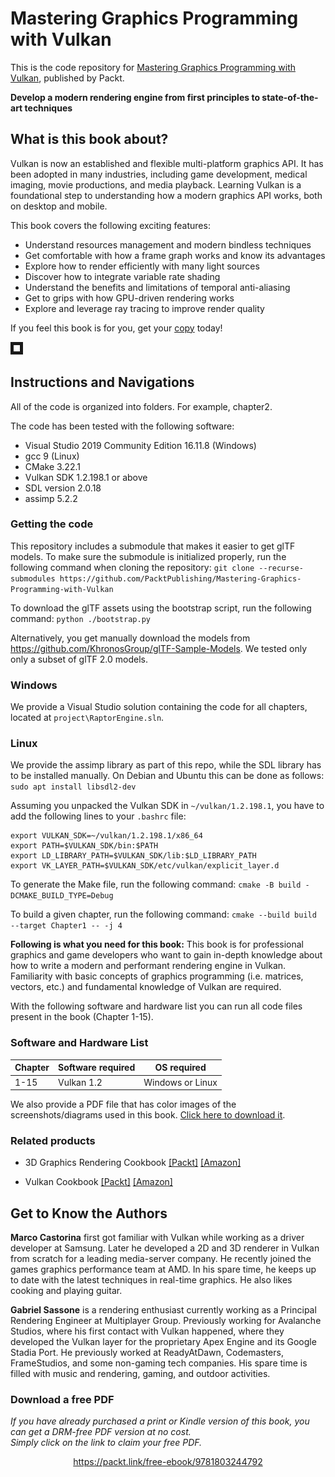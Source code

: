 # Mastering Graphics Programming with Vulkan

<a href="https://www.packtpub.com/product/mastering-graphics-programming-with-vulkan/9781803244792?utm_source=github&utm_medium=repository&utm_campaign=9781803244792"><img src="https://static.packt-cdn.com/products/9781803244792/cover/smaller" alt="" height="256px" align="right"></a>

This is the code repository for [Mastering Graphics Programming with Vulkan](https://www.packtpub.com/product/mastering-graphics-programming-with-vulkan/9781803244792?utm_source=github&utm_medium=repository&utm_campaign=9781803244792), published by Packt.

**Develop a modern rendering engine from first principles to state-of-the-art techniques**

## What is this book about?
Vulkan is now an established and flexible multi-platform graphics API. It has been adopted in many industries, including game development, medical imaging, movie productions, and media playback. Learning Vulkan is a foundational step to understanding how a modern graphics API works, both on desktop and mobile.

This book covers the following exciting features:
* Understand resources management and modern bindless techniques
* Get comfortable with how a frame graph works and know its  advantages
* Explore how to render efficiently with many light sources
* Discover how to integrate variable rate shading
* Understand the benefits and limitations of temporal anti-aliasing
* Get to grips with how GPU-driven rendering works
* Explore and leverage ray tracing to improve render quality

If you feel this book is for you, get your [copy](https://www.amazon.com/dp/1803244798) today!

<a href="https://www.packtpub.com/?utm_source=github&utm_medium=banner&utm_campaign=GitHubBanner"><img src="https://raw.githubusercontent.com/PacktPublishing/GitHub/master/GitHub.png"
alt="https://www.packtpub.com/" border="5" /></a>

## Instructions and Navigations
All of the code is organized into folders. For example, chapter2.

The code has been tested with the following software:
- Visual Studio 2019 Community Edition 16.11.8 (Windows)
- gcc 9 (Linux)
- CMake 3.22.1
- Vulkan SDK 1.2.198.1 or above
- SDL version 2.0.18
- assimp 5.2.2

### Getting the code
This repository includes a submodule that makes it easier to get glTF models. To make sure the submodule is initialized properly, run the following command when cloning the repository:
`git clone --recurse-submodules https://github.com/PacktPublishing/Mastering-Graphics-Programming-with-Vulkan`

To download the glTF assets using the bootstrap script, run the following command: `python ./bootstrap.py`

Alternatively, you get manually download the models from https://github.com/KhronosGroup/glTF-Sample-Models. We tested only only a subset of glTF 2.0 models.

### Windows
We provide a Visual Studio solution containing the code for all chapters, located at `project\RaptorEngine.sln`.

### Linux
We provide the assimp library as part of this repo, while the SDL library has to be installed manually. On Debian and Ubuntu this can be done as follows:
`sudo apt install libsdl2-dev`

Assuming you unpacked the Vulkan SDK in `~/vulkan/1.2.198.1`, you have to add the following lines to your `.bashrc` file:
```
export VULKAN_SDK=~/vulkan/1.2.198.1/x86_64
export PATH=$VULKAN_SDK/bin:$PATH
export LD_LIBRARY_PATH=$VULKAN_SDK/lib:$LD_LIBRARY_PATH
export VK_LAYER_PATH=$VULKAN_SDK/etc/vulkan/explicit_layer.d
```

To generate the Make file, run the following command:
`cmake -B build -DCMAKE_BUILD_TYPE=Debug`

To build a given chapter, run the following command:
`cmake --build build --target Chapter1 -- -j 4`

**Following is what you need for this book:**
This book is for professional graphics and game developers who want to gain in-depth knowledge about how to write a modern and performant rendering engine in Vulkan. Familiarity with basic concepts of graphics programming (i.e. matrices, vectors, etc.) and fundamental knowledge of Vulkan are required.

With the following software and hardware list you can run all code files present in the book (Chapter 1-15).
### Software and Hardware List
| Chapter | Software required | OS required |
| -------- | ------------------------------------ | ----------------------------------- |
| 1-15 | Vulkan 1.2 | Windows or Linux |

We also provide a PDF file that has color images of the screenshots/diagrams used in this book. [Click here to download it](https://packt.link/ht2jV).

### Related products
* 3D Graphics Rendering Cookbook [[Packt]](https://www.packtpub.com/product/3d-graphics-rendering-cookbook/9781838986193?utm_source=github&utm_medium=repository&utm_campaign=9781838986193) [[Amazon]](https://www.amazon.com/dp/1838986197)

* Vulkan Cookbook [[Packt]](https://www.packtpub.com/product/vulkan-cookbook/9781786468154?utm_source=github&utm_medium=repository&utm_campaign=9781786468154) [[Amazon]](https://www.amazon.com/dp/1786468158)

## Get to Know the Authors
**Marco Castorina** first got familiar with Vulkan while working as a driver developer at Samsung. Later he developed a 2D and 3D renderer in Vulkan from scratch for a leading media-server company. He recently joined the games graphics performance team at AMD. In his spare time, he keeps up to date with the latest techniques in real-time graphics. He also likes cooking and playing
guitar.

**Gabriel Sassone** is a rendering enthusiast currently working as a Principal Rendering Engineer at Multiplayer Group. Previously working for Avalanche Studios, where his first contact with Vulkan happened, where they developed the Vulkan layer for the proprietary Apex Engine and its Google Stadia Port. He previously worked at ReadyAtDawn, Codemasters, FrameStudios, and some non-gaming tech companies. His spare time is filled with music and rendering, gaming, and outdoor activities.

### Download a free PDF

 <i>If you have already purchased a print or Kindle version of this book, you can get a DRM-free PDF version at no cost.<br>Simply click on the link to claim your free PDF.</i>
<p align="center"> <a href="https://packt.link/free-ebook/9781803244792">https://packt.link/free-ebook/9781803244792 </a> </p>
